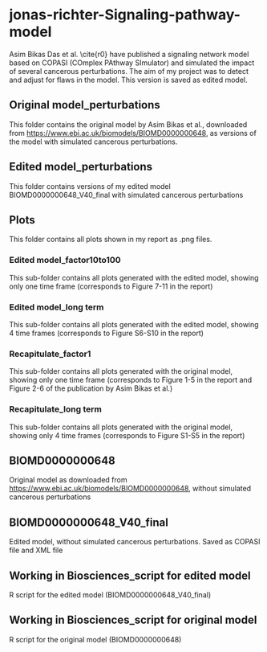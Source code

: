 # jonas-richter-Signaling-pathway-model
Asim Bikas Das et al. \cite{r0} have published a signaling network model based on COPASI (COmplex PAthway SImulator) and simulated the impact of several cancerous perturbations. The aim of my project was to detect and adjust for flaws in the model. This version is saved as edited model.

## Original model_perturbations
This folder contains the original model by Asim Bikas et al., downloaded from https://www.ebi.ac.uk/biomodels/BIOMD0000000648, as versions of the model with simulated cancerous perturbations.

## Edited model_perturbations
This folder contains versions of my edited model BIOMD0000000648_V40_final with simulated cancerous perturbations

## Plots
This folder contains all plots shown in my report as .png files.
### Edited model_factor10to100
This sub-folder contains all plots generated with the edited model, showing only one time frame (corresponds to Figure 7-11 in the report)
### Edited model_long term
This sub-folder contains all plots generated with the edited model, showing 4 time frames (corresponds to Figure S6-S10 in the report)
### Recapitulate_factor1
This sub-folder contains all plots generated with the original model, showing only one time frame (corresponds to Figure 1-5 in the report and Figure 2-6 of the publication by Asim Bikas et al.)
### Recapitulate_long term
This sub-folder contains all plots generated with the original model, showing only 4 time frames (corresponds to Figure S1-S5 in the report)

## BIOMD0000000648
Original model as downloaded from https://www.ebi.ac.uk/biomodels/BIOMD0000000648, without simulated cancerous perturbations

## BIOMD0000000648_V40_final
Edited model, without simulated cancerous perturbations. Saved as COPASI file and XML file

## Working in Biosciences_script for edited model
R script for the edited model (BIOMD0000000648_V40_final)

## Working in Biosciences_script for original model
R script for the original model (BIOMD0000000648)


